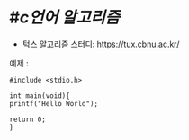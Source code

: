 #*c언어 알고리즘*
=================

* 턱스 알고리즘 스터디: <https://tux.cbnu.ac.kr/>

예제 : 
```
#include <stdio.h>

int main(void){
printf("Hello World");

return 0;
}
```
